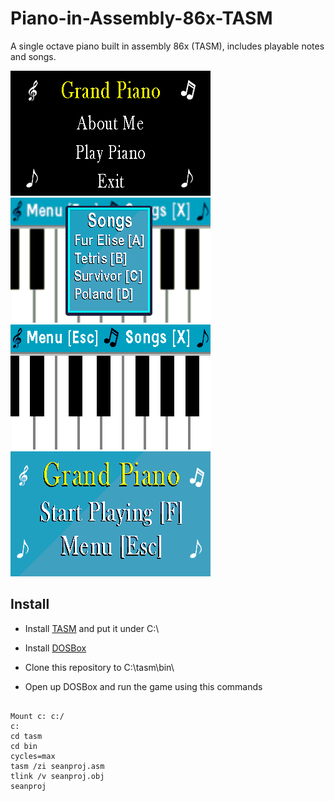 # Piano-in-Assembly-86x-TASM
A single octave piano built in assembly 86x (TASM), includes playable notes and songs.

![menu](https://github.com/Shon122/Piano-in-Assembly-86x-TASM/blob/main/menu.bmp)
![songs](https://github.com/Shon122/Piano-in-Assembly-86x-TASM/blob/main/songs.bmp)
![piano](https://github.com/Shon122/Piano-in-Assembly-86x-TASM/blob/main/piano.bmp)
![homepage](https://github.com/Shon122/Piano-in-Assembly-86x-TASM/blob/main/homepage.bmp)


## Install

- Install [TASM](https://shreyasjejurkar.com/2017/03/27/how-to-install-and-configure-tasm-on-windows-7810/)
and put it under C:\

- Install [DOSBox](https://www.dosbox.com/download.php?main=1)
- Clone this repository to C:\tasm\bin\
- Open up DOSBox and run the game using this commands
```
 
Mount c: c:/
c:
cd tasm
cd bin
cycles=max
tasm /zi seanproj.asm
tlink /v seanproj.obj
seanproj
 
 ``` 
